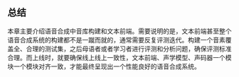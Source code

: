 ## 总结

本章主要介绍语音合成中音库构建和文本前端。需要说明的是，文本前端甚至整个语音合成系统的构建都不是一蹴而就的，通常需要反复评测迭代。构建一个音素覆盖全、合理的测试集，之后母语者或者学习者进行评测和分析问题，确保评测标准合理。而上线时，就要确保线上线上一致性，文本前端、声学模型、声码器一个模块一个模块对齐一致，才能最终呈现出一个性能良好的语音合成系统。